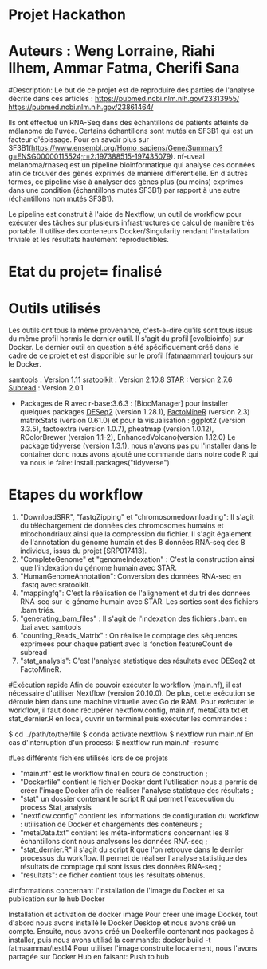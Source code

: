 # Projet Hackathon 
# Auteurs : Weng Lorraine, Riahi Ilhem, Ammar Fatma, Cherifi Sana

#Description:
Le but de ce projet est de reproduire des parties de l'analyse décrite dans ces articles : https://pubmed.ncbi.nlm.nih.gov/23313955/ https://pubmed.ncbi.nlm.nih.gov/23861464/

Ils ont effectué un RNA-Seq dans des échantillons de patients atteints de mélanome de l'uvée. Certains échantillons sont mutés en SF3B1 qui est un facteur d'épissage. Pour en savoir plus sur SF3B1(https://www.ensembl.org/Homo_sapiens/Gene/Summary?g=ENSG00000115524;r=2:197388515-197435079). nf-uveal melanoma/rnaseq est un pipeline bioinformatique qui analyse ces données afin de trouver des gènes exprimés de manière différentielle. En d'autres termes, ce pipeline vise à analyser des gènes plus (ou moins) exprimés dans une condition (échantillons mutés SF3B1) par rapport à une autre (échantillons non mutés SF3B1).

Le pipeline est construit à l'aide de Nextflow, un outil de workflow pour exécuter des tâches sur plusieurs infrastructures de calcul de manière très portable. Il utilise des conteneurs Docker/Singularity rendant l'installation triviale et les résultats hautement reproductibles.

# Etat du projet= finalisé

# Outils utilisés
Les outils ont tous la même provenance, c'est-à-dire qu'ils sont tous issus du même profil hormis le dernier outil. Il s'agit du profil [evolbioinfo] sur Docker. Le dernier outil en question  a été spécifiquement créé dans le cadre de ce projet et est  disponible sur le profil [fatmaammar] toujours sur le Docker.

[samtools](https://github.com/samtools/samtools) : Version 1.11
[sratoolkit](https://hpc.nih.gov/apps/sratoolkit.html) : Version 2.10.8
[STAR](https://raw.githubusercontent.com/alexdobin/STAR/master/doc/STARmanual.pdf) : Version 2.7.6
[Subread](https://bioconductor.org/packages/release/bioc/vignettes/Rsubread/inst/doc/SubreadUsersGuide.pdf) : Version 2.0.1
- Packages de R avec r-base:3.6.3 : [BiocManager] pour installer quelques packages [DESeq2](http://bioconductor.org/packages/release/bioc/html/DESeq2.html) (version 1.28.1), [FactoMineR](http://factominer.free.fr/index.html) (version 2.3) matrixStats (version 0.61.0) et pour la visualisation : ggplot2 (version 3.3.5), factoextra (version 1.0.7), pheatmap (version 1.0.12), RColorBrewer (version 1.1-2), EnhancedVolcano(version 1.12.0)
Le package tidyverse (version 1.3.1), nous n'avons pas pu l'installer dans le container donc nous avons ajouté une commande dans notre code R qui va nous le faire: install.packages("tidyverse")

# Etapes du workflow

1) "DownloadSRR", "fastqZipping" et "chromosomedownloading": Il s'agit du téléchargement de données des chromosomes humains et mitochondriaux ainsi que la compression du fichier. Il s'agit également de l'annotation du génome humain et des 8 données RNA-seq des 8 individus, issus du projet [SRP017413].
2) "CompleteGenome" et "genomeIndexation" : C'est la construction ainsi que l'indexation du génome humain avec STAR.
3) "HumanGenomeAnnotation": Conversion des données RNA-seq en .fastq avec sratoolkit.
4) "mappingfq": C'est la réalisation de l'alignement et du tri des données RNA-seq sur le génome humain avec STAR. Les sorties sont des fichiers .bam triés.
5) "generating_bam_files" : Il s'agit de l'indexation des fichiers .bam. en .bai avec samtools
5) "counting_Reads_Matrix" : On réalise le comptage des séquences exprimées pour chaque patient avec la fonction featureCount de subread
6) "stat_analysis": C'est l'analyse statistique des résultats avec DESeq2 et FactoMineR.

#Exécution rapide
Afin de pouvoir exécuter le workflow (main.nf), il est nécessaire d'utiliser Nextflow (version 20.10.0). De plus, cette exécution se déroule bien dans une machine virtuelle avec Go de RAM. Pour exécuter le workflow, il faut donc récupérer nextflow.config, main.nf, metaData.txt et stat_dernier.R en local, ouvrir un terminal puis exécuter les commandes :

$ cd ../path/to/the/file
$ conda activate nextflow
$ nextflow run main.nf 
En cas d'interruption d'un process:
$ nextflow run main.nf -resume


#Les différents fichiers utilisés lors de ce projets

- "main.nf" est le workflow final en cours de construction ;
- "Dockerfile" contient le fichier Docker dont l'utilisation nous a permis de créer l'image Docker afin de réaliser l'analyse statistque des résultats ;
- "stat" un dossier contenant le script R qui permet l'excecution du process Stat_analysis
- "nextflow.config" contient les informations de configuration du workflow : utilisation de Docker et chargements des conteneurs ;
- "metaData.txt" contient les méta-informations concernant les 8 échantillons dont nous analysons les données RNA-seq ;
- "stat_dernier.R" il s'agit du script R que l'on retrouve dans le dernier processus du workflow. Il permet de réaliser l'analyse statistique des résultats de comptage qui sont issus des données RNA-seq ;
- "resultats": ce ficher contient tous les résultats obtenus.

#Informations concernant l'installation de l'image du Docker et sa publication sur le hub Docker

Installation et activation de docker image
Pour créer une image Docker, tout d'abord nous avons installé le Docker Desktop et nous avons créé un compte. Ensuite, nous avons créé un Dockerfile contenant nos packages à installer, puis nous avons utilisé la commande: 
docker build -t fatmaammar/test14
Pour utiliser l'image construite localement, nous l'avons partagée sur Docker Hub en faisant:
Push to hub

